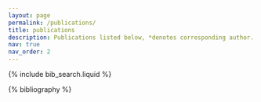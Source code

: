 ```yaml
---
layout: page
permalink: /publications/
title: publications
description: Publications listed below, *denotes corresponding author.
nav: true
nav_order: 2
---
```


<!-- _pages/publications.md -->

<!-- Bibsearch Feature -->

{% include bib_search.liquid %}

<div class="publications">

{% bibliography %}

</div>
